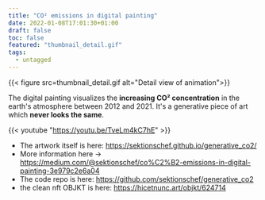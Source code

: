 ```yaml
---
title: "CO² emissions in digital painting"
date: 2022-01-08T17:01:30+01:00
draft: false
toc: false
featured: "thumbnail_detail.gif" 
tags:
  - untagged
---
```


{{< figure src=thumbnail_detail.gif alt="Detail view of animation">}}

The digital painting visualizes the **increasing CO² concentration** in the earth's atmosphere between 2012 and 2021. It's a generative piece of art which **never looks the same**. 

{{< youtube "https://youtu.be/TveLm4kC7hE" >}}

* The artwork itself is here: https://sektionschef.github.io/generative_co2/
* More information here -> https://medium.com/@sektionschef/co%C2%B2-emissions-in-digital-painting-3e979c2e6a04 
* The code repo is here: https://github.com/sektionschef/generative_co2
* the clean nft OBJKT is here: https://hicetnunc.art/objkt/624714 